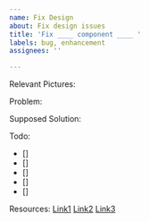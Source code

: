 ```yaml
---
name: Fix Design
about: Fix design issues
title: 'Fix ____ component ____ '
labels: bug, enhancement
assignees: ''

---
```


Relevant Pictures: 

Problem: 


Supposed Solution:

Todo:
- [] 
- [] 
- [] 
- [] 
- [] 

Resources:
[Link1](https://example.com)
[Link2](https://example.com)
[Link3](https://example.com)
